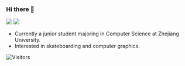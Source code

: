 ### Hi there 👋

[![](https://github-readme-stats.vercel.app/api?username=MartinNose&show_icons=true&hide_border=true&count_private=true&theme=buefy&layout=compact)]() [![](https://github-readme-stats.vercel.app/api/top-langs/?username=MartinNose&layout=compact&hide=html,css,less,ejs&langs_count=11&hide_border=true&theme=buefy)]()

- Currently a junior student majoring in Computer Science at Zhejiang University.
- Interested in skateboarding and computer graphics.



![Visitors](https://visitor-badge.laobi.icu/badge?page_id=MartinNose) 


